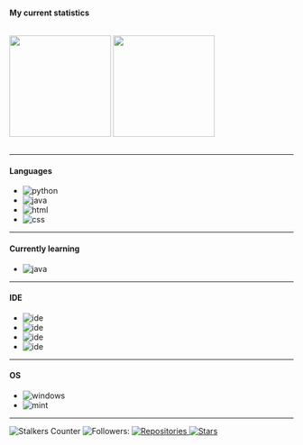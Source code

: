 #### My current statistics
<p align="center" style="display:inline-block;">
    <img height="180em" src="https://github-readme-stats.vercel.app/api?username=cchhaarroonn&show_icons=true&theme=monokai&include_all_commits=true&count_private=true"/>
    <img height="180em" src="https://github-readme-stats.vercel.app/api/top-langs/?username=cchhaarroonn&show_icons=true&theme=monokai&include_all_commits=true&count_private=true"/>
</p>

---

#### Languages
- ![python](https://img.shields.io/badge/-Python-F50069?style=flat-square&logo=python)
- ![java](https://img.shields.io/badge/-Java-F50069?style=flat-square&logo=Java)
- ![html](https://img.shields.io/badge/-HTML-F50069?style=flat-square&logo=HTML5)
- ![css](https://img.shields.io/badge/-CSS-F50069?style=flat-square&logo=CSS3)

---

#### Currently learning
- ![java](https://img.shields.io/badge/-C#-F50069?style=flat-square&logo=Csharp)

---

#### IDE
- ![ide](https://img.shields.io/badge/-VS_Code-F50069?style=flat-square&logo=visual-studio-code)
- ![ide](https://img.shields.io/badge/-Sublime_Text-F50069?style=flat-square&logo=sublime-text)
- ![ide](https://img.shields.io/badge/-IntelliJ_IDEA-F50069?style=flat-square&logo=IntellijIdea)
- ![ide](https://img.shields.io/badge/-Eclipse-F50069?style=flat-square&logo=Eclipse)
---

#### OS
- ![windows](https://img.shields.io/badge/-Windows-F50069?style=flat-square&logo=windows)
- ![mint](https://img.shields.io/badge/-Mint-F50069?style=flat-square&logo=debian)

---

![Stalkers Counter](https://badges.pufler.dev/visits/cchhaarroonn/cchhaarroonn?style=for-the-badge&color=white&logo=elixir&logoColor=white&label=Stalkers+Counter)
![Followers:](https://img.shields.io/github/followers/cchhaarroonn?style=for-the-badge&color=white&logo=elixir&logoColor=white)
<a href="https://github.com/cchhaarroonn?tab=repositories">
    <img src="https://badges.pufler.dev/repos/cchhaarroonn?style=for-the-badge&logo=elixir&logoColor=white&color=white&cacheSeconds=3600" alt="Repositories"/>
</a>
<a href="https://github.com/cchhaarroonn">
    <img src="https://img.shields.io/github/stars/cchhaarroonn?color=white&logo=elixir&logoColor=white&style=for-the-badge&cacheSeconds=3600" alt="Stars"/>
</a>
